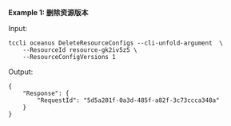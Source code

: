 **Example 1: 删除资源版本**



Input: 

```
tccli oceanus DeleteResourceConfigs --cli-unfold-argument  \
    --ResourceId resource-gk2iv5z5 \
    --ResourceConfigVersions 1
```

Output: 
```
{
    "Response": {
        "RequestId": "5d5a201f-0a3d-485f-a82f-3c73ccca348a"
    }
}
```

